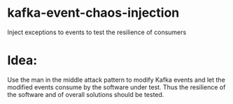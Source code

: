 # kafka-event-chaos-injection
Inject exceptions to events to test the resilience of consumers


# Idea:
Use the man in the middle attack pattern to modify Kafka events and let the modified events consume by the software under test.
Thus the resilience of the software and of overall solutions should be tested.


